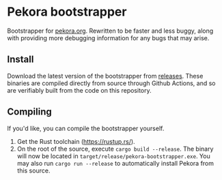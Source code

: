 # Pekora bootstrapper
Bootstrapper for [pekora.org](https://pekora.org/auth/home). Rewritten to be faster and less buggy, along with providing more debugging information for any bugs that may arise.
## Install
Download the latest version of the bootstrapper from [releases](https://github.com/kerosina/Pekora-Bootstrapper/releases). These binaries are compiled directly from source through Github Actions, and so are verifiably built from the code on this repository.
## Compiling
If you'd like, you can compile the bootstrapper yourself.

1. Get the Rust toolchain (https://rustup.rs/).
2. On the root of the source, execute `cargo build --release`. The binary will now be located in `target/release/pekora-bootstrapper.exe`. You may also run `cargo run --release` to automatically install Pekora from this source.